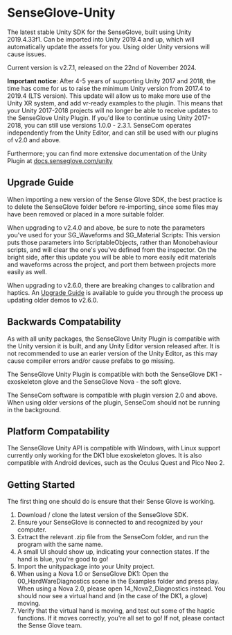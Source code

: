 # SenseGlove-Unity
The latest stable Unity SDK for the SenseGlove, built using Unity 2019.4.33f1. Can be imported into Unity 2019.4 and up, which will automatically update the assets for you. Using older Unity versions will cause issues.

Current version is v2.7.1, released on the 22nd of November 2024.

**Important notice**: After 4-5 years of supporting Unity 2017 and 2018, the time has come for us to raise the minimum Unity version from 2017.4 to 2019.4 (LTS version). This update will allow us to make more use of the Unity XR system, and add vr-ready examples to the plugin. This means that your Unity 2017-2018 projects will no longer be able to receive updates to the SenseGlove Unity Plugin. If you'd like to continue using Unity 2017-2018, you can still use versions 1.0.0 - 2.3.1. SenseCom operates independently from the Unity Editor, and can still be used with our plugins of v2.0 and above.

Furthermore; you can find more extensive documentation of the Unity Plugin at [docs.senseglove.com/unity](https://senseglove.gitlab.io/SenseGloveDocs/unity/overview.html)

## Upgrade Guide
When importing a new version of the Sense Glove SDK, the best practice is to delete the SenseGlove folder before re-importing, since some files may have been removed or placed in a more suitable folder.

When upgrading to v2.4.0 and above, be sure to note the parameters you've used for your SG_Waveforms and SG_Material Scripts: This version puts those parameters into ScriptableObjects, rather than Monobehaviour scripts, and will clear the one's you've defined from the inspector. On the bright side, after this update you will be able to more easily edit materials and waveforms across the project, and port them between projects more easily as well.

When upgrading to v2.6.0, there are breaking changes to calibration and haptics. An [Upgrade Guide](https://senseglove.gitlab.io/SenseGloveDocs/unity/update-to-2-6.html) is available to guide you through the process up updating older demos to v2.6.0.

## Backwards Compatability
As with all unity packages, the SenseGlove Unity Plugin is compatible with the Unity version it is built, and any Unity Editor version released after. It is not recommended to use an earier version of the Unity Editor, as this may cause compiler errors and/or cause prefabs to go missing.

The SenseGlove Unity Plugin is compatible with both the SenseGlove DK1 - exoskeleton glove and the SenseGlove Nova - the soft glove.

The SenseCom software is compatible with plugin version 2.0 and above. When using older versions of the plugin, SenseCom should not be running in the background.

## Platform Compatability
The SenseGlove Unity API is compatible with Windows, with Linux support currently only working for the DK1 blue exoskeleton gloves. It is also compatible with Android devices, such as the Oculus Quest and Pico Neo 2.

## Getting Started
The first thing one should do is ensure that their Sense Glove is working.

1.	Download / clone the latest version of the SenseGlove SDK.
2.	Ensure your SenseGlove is connected to and recognized by your computer.
3.  Extract the relevant .zip file from the SenseCom folder, and run the program with the same name.
4.  A small UI should show up, indicating your connection states. If the hand is blue, you're good to go!
5.	Import the unitypackage into your Unity project.
6.	When using a Nova 1.0 or SenseGlove DK1: Open the 00_HardWareDiagnostics scene in the Examples folder and press play. When using a Nova 2.0, please open 14_Nova2_Diagnostics instead. You should now see a virtual hand and (in the case of the DK1, a glove) moving.
7.  Verify that the virtual hand is moving, and test out some of the haptic functions. If it moves correctly, you're all set to go! If not, please contact the Sense Glove team.
